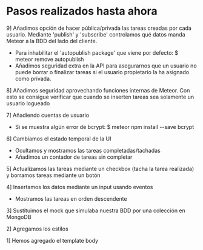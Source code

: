 # Pasos realizados hasta ahora
9] Añadimos opción de hacer pública/privada las tareas creadas por cada usuario. Mediante 'publish' y 'subscribe' controlamos qué datos manda Meteor a la BDD del lado del cliente.
- Para inhabilitar el 'autopublish package' que viene por defecto: $ meteor remove autopublish
- Añadimos seguridad extra en la API para asegurarnos que un usuario no puede borrar o finalizar tareas si el usuario propietario la ha asignado como privada.

8] Añadimos seguridad aprovechando funciones internas de Meteor. Con esto se consigue verificar que cuando se inserten tareas sea solamente un usuario logueado

7] Añadiendo cuentas de usuario
- Si se muestra algún error de bcrypt: $ meteor npm install --save bcrypt

6] Cambiamos el estado temporal de la UI
- Ocultamos y mostramos las tareas completadas/tachadas
- Añadimos un contador de tareas sin completar

5] Actualizamos las tareas mediante un checkbox (tacha la tarea realizada) y borramos tareas mediante un botón

4] Insertamos los datos mediante un input usando eventos
- Mostramos las tareas en orden descendente

3] Sustituimos el mock que simulaba nuestra BDD por una colección en MongoDB

2] Agregamos los estilos

1] Hemos agregado el template body
